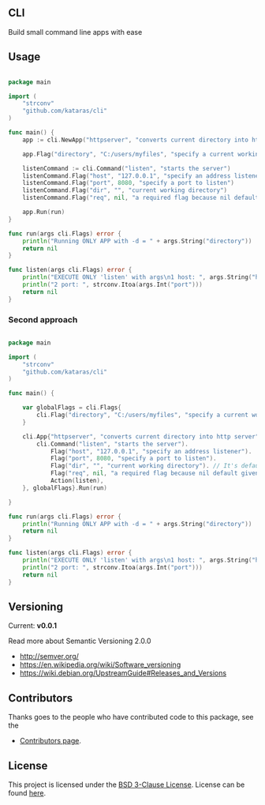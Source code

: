 ## CLI

Build small command line apps with ease

## Usage

```go

package main

import (
	"strconv"
	"github.com/kataras/cli"
)

func main() {
	app := cli.NewApp("httpserver", "converts current directory into http server", "0.0.1")

	app.Flag("directory", "C:/users/myfiles", "specify a current working directory")

	listenCommand := cli.Command("listen", "starts the server")
	listenCommand.Flag("host", "127.0.0.1", "specify an address listener")
	listenCommand.Flag("port", 8080, "specify a port to listen")
	listenCommand.Flag("dir", "", "current working directory")
	listenCommand.Flag("req", nil, "a required flag because nil default given")

	app.Run(run)
}

func run(args cli.Flags) error {
	println("Running ONLY APP with -d = " + args.String("directory"))
	return nil
}

func listen(args cli.Flags) error {
	println("EXECUTE ONLY 'listen' with args\n1 host: ", args.String("host"))
	println("2 port: ", strconv.Itoa(args.Int("port")))
	return nil
}

```

### Second approach

```go

package main

import (
	"strconv"
	"github.com/kataras/cli"
)

func main() {

	var globalFlags = cli.Flags{
		cli.Flag("directory", "C:/users/myfiles", "specify a current working directory"),
	}

	cli.App{"httpserver", "converts current directory into http server", "0.0.1", cli.Commands{
		cli.Command("listen", "starts the server").
			Flag("host", "127.0.0.1", "specify an address listener").
			Flag("port", 8080, "specify a port to listen").
			Flag("dir", "", "current working directory"). // It's defaults to empty string it is not required flag
			Flag("req", nil, "a required flag because nil default given"). // required flag because nil default given
			Action(listen),
	}, globalFlags}.Run(run)

}

func run(args cli.Flags) error {
	println("Running ONLY APP with -d = " + args.String("directory"))
	return nil
}

func listen(args cli.Flags) error {
	println("EXECUTE ONLY 'listen' with args\n1 host: ", args.String("host"))
	println("2 port: ", strconv.Itoa(args.Int("port")))
	return nil
}

```



## Versioning

Current: **v0.0.1**


Read more about Semantic Versioning 2.0.0

 - http://semver.org/
 - https://en.wikipedia.org/wiki/Software_versioning
 - https://wiki.debian.org/UpstreamGuide#Releases_and_Versions


## Contributors

Thanks goes to the people who have contributed code to this package, see the

- [Contributors page](https://github.com/kataras/cli/graphs/contributors).


## License

This project is licensed under the [BSD 3-Clause License](https://opensource.org/licenses/BSD-3-Clause).
License can be found [here](https://github.com/kataras/iris/blob/master/LICENSE).
